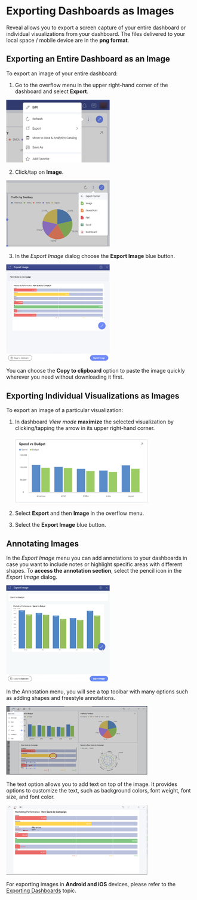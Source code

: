 # Exporting Dashboards as Images

Reveal allows you to export a screen capture of your entire dashboard or
individual visualizations from your dashboard. The files delivered to
your local space / mobile device are in the **png format**.

## Exporting an Entire Dashboard as an Image

To export an image of your entire dashboard:

1.  Go to the overflow menu in the upper right-hand corner of the
    dashboard and select **Export**.

  <img src="images/export-option-overflow-menu.png" alt="Export option in the list of options in the overflow menu" class="responsive-img" width="55%"/>

2. Click/tap on **Image**.

  <img src="images/image-export-format.png" alt="Image option in the list of formats" class="responsive-img" width="55%"/>

3.  In the *Export Image* dialog choose the **Export Image** blue button.

 <img src="images/export-image-dialog.png" alt="Export image button in the export image dialog" class="responsive-img" width="55%"/>

You can choose the **Copy to clipboard** option to paste the image quickly
wherever you need without downloading it first.

## Exporting Individual Visualizations as Images

To export an image of a particular visualization:

1.  In dashboard *View mode* **maximize** the selected visualization by
    clicking/tapping the arrow in its upper right-hand corner.

    <img src="images/export-visualization.png" alt="Using the arrow from the upper-right corner to open a visualization" class="responsive-img" width="75%"/>

2.  Select **Export** and then **Image** in the overflow menu.

3.  Select the **Export Image** blue button.

<a name='annotating'></a>
## Annotating Images

In the *Export Image* menu you can add annotations to your dashboards in
case you want to include notes or highlight specific areas with
different shapes. To **access the annotation section**, select the
pencil icon in the *Export Image* dialog.

<img src="images/export-images-annotation.png" alt="Accessing Image Annotation Menu" class="responsive-img" width="55%"/>

In the Annotation menu, you will see a top toolbar with many options
such as adding shapes and freestyle annotations.

<img src="images/export-image-toolbar.png" alt=" Toolbar with different shapes options" class="responsive-img" width="75%"/>

The text option allows you to add text on top of the image. It provides
options to customize the text, such as background colors, font weight,
font size, and font color.

<img src="images/text-option-in-export-image.png" alt="Adding text in image annotation" class="responsive-img" width="75%"/>

For exporting images in **Android and iOS** devices, please refer to the
[Exporting Dashboards](how-to-export-a-dashboard.html#mobile-devices) topic.
